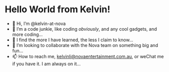 # Hello World from Kelvin!

- 👋 Hi, I’m @kelvin-at-nova
- 👀 I’m a code junkie, like coding *obviously*, and any cool gadgets, and more coding...
- 🌱 I find the more I have learned, the less I claim to know...
- 💞️ I’m looking to collaborate with the Nova team on something big and fun...
- 📫 How to reach me, kelvinli@novaentertainment.com.au, or weChat me if you have it. I am always on it...

<!---
kelvin-at-nova/kelvin-at-nova is a ✨ special ✨ repository because its `README.md` (this file) appears on your GitHub profile.
You can click the Preview link to take a look at your changes.
--->
